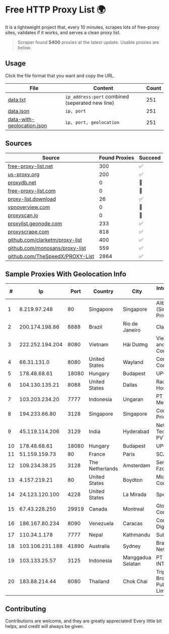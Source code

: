
# Free HTTP Proxy List 🌍

It is a lightweight project that, every 10 minutes, scrapes lots of free-proxy sites, validates if it works, and serves a clean proxy list.


> Scraper found **5400** proxies at the latest update. Usable proxies are below.

## Usage

Click the file format that you want and copy the URL.


|File|Content|Count|
|----|-------|-----|
|[data.txt](https://raw.githubusercontent.com/themiralay/Proxy-List-World/master/data.txt)|`ip_address:port` combined (seperated new line)|251|
|[data.json](https://raw.githubusercontent.com/themiralay/Proxy-List-World/master/data.json)|`ip, port`|251|
|[data-with-geolocation.json](https://raw.githubusercontent.com/themiralay/Proxy-List-World/master/data-with-geolocation.json)|`ip, port, geolocation`|251|

## Sources

|Source|Found Proxies|Succeed|
|------|-------------|-------|
|[free-proxy-list.net](https://free-proxy-list.net)|300|✅|
|[us-proxy.org](https://www.us-proxy.org)|200|✅|
|[proxydb.net](http://proxydb.net)|0|🚫|
|[free-proxy-list.com](https://free-proxy-list.com/?page=&port=&type%5B%5D=http&type%5B%5D=https&up_time=0&search=Search)|0|🚫|
|[proxy-list.download](https://www.proxy-list.download/HTTP)|26|✅|
|[vpnoverview.com](https://vpnoverview.com/privacy/anonymous-browsing/free-proxy-servers)|0|🚫|
|[proxyscan.io](https://www.proxyscan.io)|0|🚫|
|[proxylist.geonode.com](https://proxylist.geonode.com/api/proxy-list?limit=300&page=1&sort_by=lastChecked&sort_type=desc&protocols=http,https)|233|✅|
|[proxyscrape.com](https://api.proxyscrape.com/v2/?request=displayproxies&protocol=http&timeout=10000&country=all&ssl=all&anonymity=all)|818|✅|
|[github.com/clarketm/proxy-list](https://raw.githubusercontent.com/clarketm/proxy-list/master/proxy-list-raw.txt)|400|✅|
|[github.com/monosans/proxy-list](https://raw.githubusercontent.com/monosans/proxy-list/main/proxies/http.txt)|559|✅|
|[github.com/TheSpeedX/PROXY-List](https://raw.githubusercontent.com/TheSpeedX/PROXY-List/master/http.txt)|2864|✅|


## Sample Proxies With Geolocation Info

|#|Ip|Port|Country|City|Internet Service Provider|
|-|--|----|-------|----|-------------------------|
|1|8.219.97.248|80|Singapore|Singapore|Alibaba Cloud (Singapore) Private Limited|
|2|200.174.198.86|8888|Brazil|Rio de Janeiro|Claro S.A|
|3|222.252.194.204|8080|Vietnam|Hải Dương|VietNam Post and Telecom Corporation|
|4|66.31.131.0|8080|United States|Wayland|Comcast Cable Communications|
|5|178.48.68.61|18080|Hungary|Budapest|UPC|
|6|104.130.135.21|8088|United States|Dallas|Rackspace Hosting|
|7|103.203.234.20|7777|Indonesia|Ungaran|PT Nesta Indo Media|
|8|194.233.66.80|3128|Singapore|Singapore|Contabo Asia Private Limited|
|9|45.119.114.206|3129|India|Hyderabad|Netrun Technologies PVT LTD|
|10|178.48.68.61|18080|Hungary|Budapest|UPC|
|11|51.159.159.73|80|France|Paris|SCALEWAY|
|12|109.234.38.25|3128|The Netherlands|Amsterdam|Servers Tech Fzco|
|13|4.157.219.21|80|United States|Boydton|Microsoft Corporation|
|14|24.123.120.100|4228|United States|La Mirada|Spectrum|
|15|67.43.228.250|29919|Canada|Montreal|GloboTech Communications|
|16|186.167.80.234|8090|Venezuela|Caracas|Corporacion Digitel C.A|
|17|110.34.1.178|7777|Nepal|Kathmandu|Subisu Cablenet|
|18|103.106.231.188|41890|Australia|Sydney|BrainStorm Network|
|19|103.133.25.57|3125|Indonesia|Manggadua Selatan|PT PHATRIA INTI PERSADA|
|20|183.88.214.44|8080|Thailand|Chok Chai|Triple T Broadband Public Company Limited|



## Contributing

Contributions are welcome, and they are greatly appreciated! Every
little bit helps, and credit will always be given.

